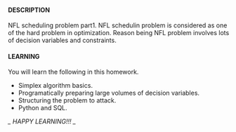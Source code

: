 #### DESCRIPTION
NFL scheduling problem part1. NFL schedulin problem is considered as one of the hard problem in optimization. Reason being NFL problem involves lots of decision variables and constraints.

#### LEARNING
You will learn the following in this homework. 

* Simplex algorithm basics. 
* Programatically preparing large volumes of decision variables.
* Structuring the problem to attack.
* Python and SQL.

*_ HAPPY LEARNING!!! _*